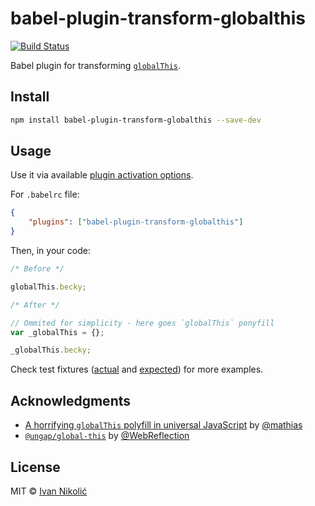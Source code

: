 # babel-plugin-transform-globalthis

[![Build Status][ci-img]][ci]

Babel plugin for transforming
[`globalThis`](https://developer.mozilla.org/en-US/docs/Web/JavaScript/Reference/Global_Objects/globalThis).

## Install

```sh
npm install babel-plugin-transform-globalthis --save-dev
```

## Usage

Use it via available [plugin activation options][babel-plugins].

For `.babelrc` file:

```json
{
	"plugins": ["babel-plugin-transform-globalthis"]
}
```

Then, in your code:

```js
/* Before */

globalThis.becky;

/* After */

// Ommited for simplicity - here goes `globalThis` ponyfill
var _globalThis = {};

_globalThis.becky;
```

Check test fixtures ([actual](test/fixtures/all.js) and
[expected](test/fixtures/all.expected.js)) for more examples.

## Acknowledgments

-   [A horrifying `globalThis` polyfill in universal JavaScript](https://mathiasbynens.be/notes/globalthis)
    by [@mathias](https://twitter.com/mathias)
-   [`@ungap/global-this`](https://github.com/ungap/global-this) by
    [@WebReflection](https://twitter.com/WebReflection)

## License

MIT © [Ivan Nikolić](http://ivannikolic.com)

<!-- prettier-ignore-start -->

[ci]: https://travis-ci.com/niksy/babel-plugin-transform-globalthis
[ci-img]: https://travis-ci.com/niksy/babel-plugin-transform-globalthis.svg?branch=master
[babel-plugins]: http://babeljs.io/docs/plugins/

<!-- prettier-ignore-end -->
